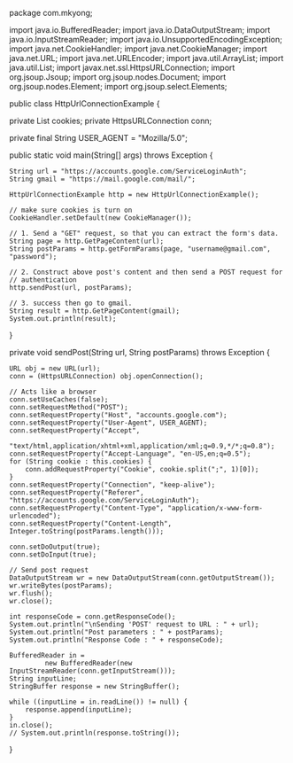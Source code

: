 package com.mkyong;

import java.io.BufferedReader;
import java.io.DataOutputStream;
import java.io.InputStreamReader;
import java.io.UnsupportedEncodingException;
import java.net.CookieHandler;
import java.net.CookieManager;
import java.net.URL;
import java.net.URLEncoder;
import java.util.ArrayList;
import java.util.List;
import javax.net.ssl.HttpsURLConnection;
import org.jsoup.Jsoup;
import org.jsoup.nodes.Document;
import org.jsoup.nodes.Element;
import org.jsoup.select.Elements;

public class HttpUrlConnectionExample {

  private List<String> cookies;
  private HttpsURLConnection conn;

  private final String USER_AGENT = "Mozilla/5.0";

  public static void main(String[] args) throws Exception {

    String url = "https://accounts.google.com/ServiceLoginAuth";
    String gmail = "https://mail.google.com/mail/";

    HttpUrlConnectionExample http = new HttpUrlConnectionExample();

    // make sure cookies is turn on
    CookieHandler.setDefault(new CookieManager());

    // 1. Send a "GET" request, so that you can extract the form's data.
    String page = http.GetPageContent(url);
    String postParams = http.getFormParams(page, "username@gmail.com", "password");

    // 2. Construct above post's content and then send a POST request for
    // authentication
    http.sendPost(url, postParams);

    // 3. success then go to gmail.
    String result = http.GetPageContent(gmail);
    System.out.println(result);
  }

  private void sendPost(String url, String postParams) throws Exception {

    URL obj = new URL(url);
    conn = (HttpsURLConnection) obj.openConnection();

    // Acts like a browser
    conn.setUseCaches(false);
    conn.setRequestMethod("POST");
    conn.setRequestProperty("Host", "accounts.google.com");
    conn.setRequestProperty("User-Agent", USER_AGENT);
    conn.setRequestProperty("Accept",
        "text/html,application/xhtml+xml,application/xml;q=0.9,*/*;q=0.8");
    conn.setRequestProperty("Accept-Language", "en-US,en;q=0.5");
    for (String cookie : this.cookies) {
        conn.addRequestProperty("Cookie", cookie.split(";", 1)[0]);
    }
    conn.setRequestProperty("Connection", "keep-alive");
    conn.setRequestProperty("Referer", "https://accounts.google.com/ServiceLoginAuth");
    conn.setRequestProperty("Content-Type", "application/x-www-form-urlencoded");
    conn.setRequestProperty("Content-Length", Integer.toString(postParams.length()));

    conn.setDoOutput(true);
    conn.setDoInput(true);

    // Send post request
    DataOutputStream wr = new DataOutputStream(conn.getOutputStream());
    wr.writeBytes(postParams);
    wr.flush();
    wr.close();

    int responseCode = conn.getResponseCode();
    System.out.println("\nSending 'POST' request to URL : " + url);
    System.out.println("Post parameters : " + postParams);
    System.out.println("Response Code : " + responseCode);

    BufferedReader in = 
             new BufferedReader(new InputStreamReader(conn.getInputStream()));
    String inputLine;
    StringBuffer response = new StringBuffer();

    while ((inputLine = in.readLine()) != null) {
        response.append(inputLine);
    }
    in.close();
    // System.out.println(response.toString());

  }
